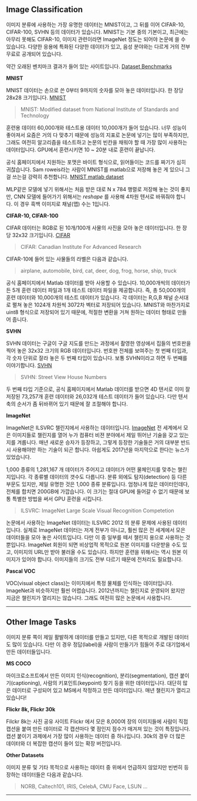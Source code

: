 ## Image Classification

이미지 분류에 사용하는 가장 유명한 데이터는 MNIST이고, 그 뒤를 이어 CIFAR-10, CIFAR-100, SVHN 등의 데이터가 있습니다. MNIST는 기본 중의 기본이고, 최근에는 아무리 못해도 CIFAR-10, 이미지 관련이라면 ImageNet 정도는 되어야 논문에 쓸 수 있습니다. 다양한 응용에 특화된 다양한 데이터가 있고, 음성 분야와는 다르게 거의 전부 무료로 공개되어 있습니다.

약간 오래된 벤치마크 결과가 들어 있는 사이트입니다. [Dataset Benchmarks](http://rodrigob.github.io/are_we_there_yet/build/classification_datasets_results.html)

**MNIST**

MNIST 데이터는 손으로 쓴 0부터 9까지의 숫자를 모아 놓은 데이터입니다. 한 장당 28x28 크기입니다. [MNIST](http://yann.lecun.com/exdb/mnist)

> MNIST: Modified dataset from National Institute of Standards and Technology

훈련용 데이터 60,000개와 테스트용 데이터 10,000개가 들어 있습니다. 너무 성능이 좋아져서 요즘은 거의 다 맞추기 때문에 성능의 지표로 논문에 넣기는 많이 부족하지만, 그래도 여전히 알고리즘을 테스트하고 논문의 빈칸을 채워야 할 때 가장 많이 사용하는 데이터입니다. GPU에서 훈련시키면 10 ~ 20분 내로 훈련이 끝납니다.

공식 홈페이지에서 지원하는 포맷은 바이트 형식으로, 읽어들이는 코드를 짜기가 심히 귀찮습니다. Sam roweis라는 사람이 MNIST를 matlab으로 저장해 놓은 게 있으니 그걸 쓰는걸 강력히 추천합니다. [MNIST matlab dataset](http://www.cs.nyu.edu/~roweis/data.html)

MLP같은 모델에 넣기 위해서는 처음 받은 대로 N x 784 행렬로 저장해 놓는 것이 좋지만, CNN 모델에 들어가기 위해서는 _reshape_ 를 사용해 4차원 텐서로 바꿔줘야 합니다. 이 경우 흑백 이미지로 채널(맵) 수는 1입니다.

**CIFAR-10, CIFAR-100**

CIFAR 데이터는 RGB로 된 10개/100개 사물의 사진을 모아 놓은 데이터입니다. 한 장당 32x32 크기입니다. [CIFAR](https://www.cs.toronto.edu/~kriz/cifar.html)

> CIFAR: Canadian Institute For Advanced Research

CIFAR-10에 들어 있는 사물들의 라벨은 다음과 같습니다.

> airplane, automobile, bird, cat, deer, dog, frog, horse, ship, truck

공식 홈페이지에서 Matlab 데이터를 받아 사용할 수 있습니다. 10,000개씩의 데이터가 든 5개 훈련 데이터 파일과 1개 테스트 데이터 파일을 제공합니다. 즉, 총 50,000개의 훈련 데이터와 10,000개의 테스트 데이터가 있습니다. 각 데이터는 R,G,B 채널 순서대로 펼쳐 놓은 1024개 차원씩 3072차 벡터로 저장되어 있습니다. MNIST와 마찬가지로 uint8 형식으로 저장되어 있기 때문에, 적절한 변환을 거쳐 원하는 데이터 형태로 만들어 줍니다.

**SVHN**

SVHN 데이터는 구글이 구글 지도를 만드는 과정에서 촬영한 영상에서 집들의 번호판을 찍어 놓은 32x32 크기의 RGB 데이터입니다. 번호판 전체를 보여주는 첫 번째 타입과, 각 숫자 단위로 잘라 놓은 두 번째 타입이 있습니다. 보통 SVHN이라고 하면 두 번째를 이야기합니다. [SVHN](http://ufldl.stanford.edu/housenumbers/)

> SVHN: Street View House Numbers

두 번째 타입 기준으로, 공식 홈페이지에서 Matlab 데이터를 받으면 4D 텐서로 이미 잘 저장된 73,257개 훈련 데이터와 26,032개 테스트 데이터가 들어 있습니다. 다만 텐서 축의 순서가 좀 뒤바뀌어 있기 때문에 잘 조절해야 합니다.

**ImageNet**

ImageNet은 ILSVRC 챌린지에서 사용하는 데이터입니다. [ImageNet](http://www.image-net.org/) 전 세계에서 모은 이미지들로 챌린지를 열어 누가 컴퓨터 비젼 분야에서 제일 뛰어난 기술을 갖고 있는지를 겨룹니다. 매년 새로운 승자가 등장하고, 그렇게 등장한 기술들은 거의 대부분 반드시 사용해야만 하는 기술이 되곤 합니다. 아쉽게도 2017년을 마지막으로 한다는 뉴스가 있었습니다.

1,000 종류의 1,281,167 개 데이터가 주어지고 데이터가 어떤 물체인지를 맞추는 챌린지입니다. 각 종류별 데이터의 갯수도 다릅니다. 분류 외에도 탐지(detection) 등 다른 부문도 있지만, 제일 유명한 것은 1,000 종류 분류입니다. 엄청나게 많은 데이터인데다, 전체를 합치면 200GB에 가깝습니다. 이 크기는 절대 GPU에 들어갈 수 없기 때문에 보통 특별한 방법을 써서 GPU 훈련을 시킵니다.

> ILSVRC: ImageNet Large Scale Visual Recognition Competetion

논문에서 사용하는 ImageNet 데이터는 ILSVRC 2012 의 분류 문제에 사용된 데이터입니다. 실제로 ImageNet 데이터는 저게 전부가 아니고, 훨씬 많은 전 세계에서 모은 데이터들을 모아 놓은 사이트입니다. 다만 이 중 일부를 떼서 챌린지 용으로 사용하는 것 뿐입니다. ImageNet 회원이 되면 비상업적 목적으로 원본 이미지를 다운받을 수도 있고, 이미지의 URL만 받아 불러올 수도 있습니다. 하지만 훈련을 위해서는 역시 원본 이미지가 있어야 합니다. 이미지들의 크기도 전부 다르기 때문에 전처리도 필요합니다. 

**Pascal VOC**

VOC(visual object class)는 이미지에서 특정 물체를 인식하는 데이터입니다. ImageNet과 비슷하지만 훨씬 어렵습니다. 2012년까지는 챌린지로 운영되어 왔지만 지금은 챌린지가 열리지는 않습니다. 그래도 여전히 많은 논문에서 사용합니다.

---

## Other Image Tasks

이미지 분류 쪽이 제일 활발하게 데이터를 만들고 있지만, 다른 목적으로 개발된 데이터도 많이 있습니다. 다만 이 경우 정답(label)을 사람이 만들기가 힘들어 주로 대기업에서 만든 데이터들입니다.

**MS COCO**

마이크로소프트에서 만든 이미지 인식(recognition), 분리(segmentation), 캡션 붙이기(captioning), 사람의 키포인트(keypoint) 찾기 등을 위한 데이터입니다. 대단히 많은 데이터로 구성되어 있고 MS에서 작정하고 만든 데이터입니다. 매년 챌린지가 열리고 있습니다!

**Flickr 8k, Flickr 30k**

Filckr 8k는 사진 공유 사이트 Flickr 에서 모은 8,000여 장의 이미지들에 사람이 직접 캡션을 붙여 만든 데이터로 각 캡션마다 몇 점인지 점수가 매겨져 있는 것이 특징입니다. 캡션 붙이기 과제에서 가장 많이 사용하는 데이터 중 하나입니다. 30k의 경우 더 많은 데이터와 더 복잡한 캡션이 들어 있는 확장 버전입니다.

**Other Datasets**

이미지 분류 및 기타 목적으로 사용하는 데이터 중 위에서 언급하지 않았지만 빈번히 등장하는 데이터들은 다음과 같습니다.

> NORB, Caltech101, IRIS, CelebA, CMU Face, LSUN ...

---